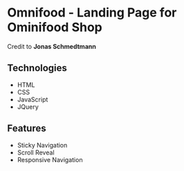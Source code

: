 # Omnifood - Landing Page for Ominifood Shop

Credit to **Jonas Schmedtmann**

## Technologies

- HTML
- CSS
- JavaScript
- JQuery

## Features

- Sticky Navigation
- Scroll Reveal
- Responsive Navigation
